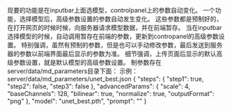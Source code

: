 现要的功能是在inputbar上面选模型，controlpanel上的参数自动变化。
一个功能，选择模型后，高级参数设置的参数自动发生变化。
这些参数都是预制好的，在打开网页的时候时候，向服务器请求模型数据，并在前端暂存。
当在inputbar选择模型的时候，自动调用暂存在前端的参数，更新到contropanel的高级参数设置。
特别强调，虽然有预制的参数，但是也可以手动修改参数，最后发送到服务器的参数以前端界面最后显示的参数为准。
细节强调，上传页面后显示的默认高级参数设置，就是默认模型的高级参数设置。
制参数存在server/data/md_parameters目录下面：
示例：server/data/md_parameters/unet_best.json
{
"steps": {
"step1": true,
"step2": false,
"step3": false
},
"advancedParams": {
"scale": 4,
"baseChannels": 128,
"bilinear": true,
"normalize": true,
"outputFormat": "png"
},
"model": "unet_best.pth",
"prompt": ""
}

